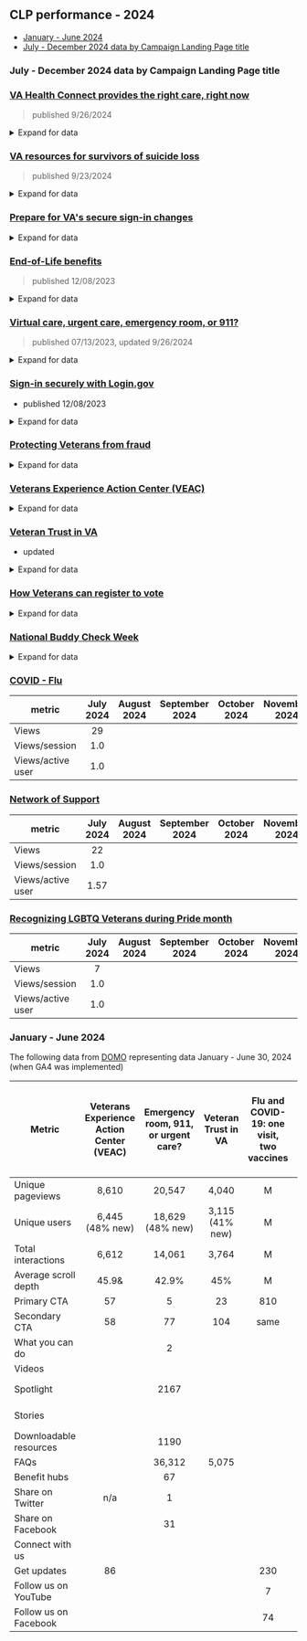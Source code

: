 ## CLP performance - 2024

- [January - June 2024](#january---june-2024)
- [July - December 2024 data by Campaign Landing Page title](https://github.com/department-of-veterans-affairs/va.gov-team/blob/master/products/campaign-landing-page/analytics.md#july---december-2024-data-by-campaign-landing-page-title)

### July - December 2024 data by Campaign Landing Page title

### [VA Health Connect provides the right care, right now]( https://www.va.gov/initiatives/va-health-connect) 
> published 9/26/2024
<details>
  <summary> Expand for data </summary>

| metric| July 2024 | August 2024 | September 2024 | October 2024 | November 2024 |  December 2024
| --- | :---: | :---: |:---:  | :---: |:---:  | :---: | 
| Views | - | - | | | | | 
| Views/session | - | - | | | | | 
| Views/active user | - | -  | | | | | 
| Interaction with link		|		|  | | | | | | 	
| Interaction with link		|	|  | | | | | | 	
| Interaction with link		|		|  | | | | | | 	
| Interaction with link		|	|  | | | | | | 	
| Interaction with link	|		|  | | | | | | 	
| Interaction with link		|		|  | | | | | | 	
| Interaction with link		|		|  | | | | | | 	
</details>

### [VA resources for survivors of suicide loss](https://www.va.gov/initiatives/va-resources-for-survivors-of-suicide-loss) 
> published 9/23/2024
<details>
  <summary> Expand for data </summary>
  
| metric| July 2024 | August 2024 | September 2024 | October 2024 | November 2024 |  December 2024
| --- | :---: | :---: |:---:  | :---: |:---:  | :---: | 
| Views | - | - | | | | | 
| Views/session | - | - | | | | | 
| Views/active user | - | -  | | | | | 
| Interaction with link		|		|  | | | | | | 	
| Interaction with link		|	|  | | | | | | 	
| Interaction with link		|		|  | | | | | | 	
| Interaction with link		|	|  | | | | | | 	
| Interaction with link	|		|  | | | | | | 	
| Interaction with link		|		|  | | | | | | 	
| Interaction with link		|		|  | | | | | | 	
</details>

### [Prepare for VA's secure sign-in changes](https://www.va.gov/initiatives/prepare-for-vas-secure-sign-in-changes/) 
<details>
  <summary> Expand for data </summary>
  
  | metric| July 2024 | August 2024 | September 2024 | October 2024 | November 2024 |  December 2024
| --- | :---: | :---: |:---:  | :---: |:---:  | :---: | 
| Views | 168,435 | | | | | | 
| Views/session | 1.26 | | | | | | 
| Views/active user | 1.39 | | | | | | 
| Interaction with link /records	|	934 | 571| | | | |
| Interaction with link /service-member-benefits	|	431| 231 | | | | |
| Interaction with linkhttps://facebook.com/VeteransAffairs	|	129 | 34| | | | |
| Interaction with link https://instagram.com/deptvetaffairs	|	22 |7 | | | | |
| Interaction with link https://public.govdelivery.com/accounts/USVA/subscriber/new/	|	208 | 68| | | | |
| Interaction with link https://twitter.com/DeptVetAffairs	|	58 |54 | | | | |
| Interaction with link https://twitter.com/intent/tweet?text=Prepare for VA's secure sign-in changes&url=https://www.va.gov/initiatives/prepare-for-vas-secure-sign-in-changes	|	36 | | | | | |
| Interaction with link https://www.facebook.com/sharer/sharer.php?href=https://www.va.gov/initiatives/prepare-for-vas-secure-sign-in-changes	|	438 |109 | | | | |
| Interaction with link https://www.va.gov/resources/creating-an-account-for-vagov/	|	16,281 |7,334 | | | | |
| Interaction with link https://www.va.gov/resources/signing-in-to-vagov/	|	3,637 | 2,250| | | | |
| Interaction with link https://www.va.gov/resources/verifying-your-identity-on-vagov/	|	3,580 | 1,822 | | | | |
| Interaction with link https://youtube.com/DeptVetAffairs	| 93 | 48| | | | |
</details>

### [End-of-Life benefits](https://www.va.gov/initiatives/end-of-life-benefits) 
> published 12/08/2023
<details>
  <summary> Expand for data </summary>
  
  | metric| July 2024 | August 2024 | September 2024 | October 2024 | November 2024 |  December 2024
| --- | :---: | :---: |:---:  | :---: |:---:  | :---: | 
| Views |2,617	|		| | | | | | 
| Views/session | 1.29 | | | | | 
| Views/active user |1.54 | | | | | | 
| Interaction with link	/burials-memorials	|	58 | 14 | | | | | | 
| Interaction with link	/life-insurance	|	72 | 48 | | | | | | 
| Interaction with link	https://news.va.gov/116142/advance-directives-ensure-future-care-wishes/	|	29 | 14 | | | | | | 
| Interaction with link	https://news.va.gov/118845/end-of-life-planning-with-va/	|	137 | 82 | | | | | | 
| Interaction with link	https://news.va.gov/120689/more-survivors-eligible-pact-act-benefits/	|	22 | 20 | | | | | | 
| Interaction with link	https://www.facebook.com/sharer/sharer.php?href=https://www.va.gov/initiatives/end-of-life-benefits	|	14 | - | | | | | | 
| Interaction with link	https://www.va.gov/burials-memorials/	|	208 | 197 | | | | | | 
| Interaction with link	https://www.va.gov/family-member-benefits/	|	173 | 218 | | | | | | 
| Interaction with link	https://www.va.gov/geriatrics/pages/advance_care_planning_topics.asp	|	72 | 41 | | | | | | 

</details>

### [Virtual care, urgent care, emergency room, or 911?](https://www.va.gov/initiatives/emergency-room-911-or-urgent-care) 
> published 07/13/2023, updated 9/26/2024
<details>
  <summary> Expand for data </summary>
  
  | metric| July 2024 | August 2024 | September 2024 | October 2024 | November 2024 |  December 2024
| --- | :---: | :---: |:---:  | :---: |:---:  | :---: | 
| Views | 3,170	| | | | | | 
| Views/session |1.09 | | | | | | 
| Views/active user |1.20  | | | | | | 
| Interaction with link		|	827	|  | | | | | | 	
| Interaction with link	/service-member-benefits	|	7	| 14 | | | | | | 	
| Interaction with link	https://www.va.gov/COMMUNITYCARE/programs/veterans/Urgent_Care.asp	|	151	| 190 | | | | | | 	
| Interaction with link	https://www.va.gov/communitycare/programs/veterans/emergency_care.asp	|	208	| 292 | | | | | | 	
| Interaction with link	https://www.va.gov/find-locations/?facilityType=emergency_care	|	395	|503  | | | | | | 	
| Interaction with link	https://www.va.gov/find-locations/?facilityType=urgent_care	|	374	| 428  | | | | | | 	
| Interaction with link	https://www.va.gov/health/docs/learn-about-VA-health-care-options_508_112921.pdf	|	93	|95  | | | | | | 	
| Interaction with link	https://www.va.gov/resources/choosing-between-urgent-and-emergency-care	|	-| 156	|  | | | | | 

</details>

### [Sign-in securely with Login.gov](https://www.va.gov/initiatives/sign-in-securely-with-logingov) 
- published 12/08/2023
<details>
  <summary> Expand for data </summary>
  
  | metric| July 2024 | August 2024 | September 2024 | October 2024 | November 2024 |  December 2024
| --- | :---: | :---: |:---:  | :---: |:---:  | :---: | 
| Views | 9,970 | | | | | | 
| Views/session |2.09 | | | | | | 
| Views/active user | 2.46 | | | | | | 
| Interaction with link	/family-member-benefits	|	14	| - | | | | | | 	
| Interaction with link	/service-member-benefits	|	50	| - | | | | | | 	
| Interaction with link	https://news.va.gov/119761/securely-accessing-your-va-account-online/	|	50	|7  | | | | | | 	
| Interaction with link	https://news.va.gov/122499/login-gov-offers-new-in-person-identity-verification-for-veterans/	|	29	| 7 | | | | | | 	
| Interaction with link	https://www.va.gov/resources/creating-an-account-for-vagov/	|	101	| 7 | | | | | | 	
| Interaction with link	https://www.va.gov/resources/signing-in-to-vagov/	|	266	|7  | | | | | | 	
| Interaction with link	https://www.va.gov/resources/verifying-your-identity-on-vagov/	|	72	| 7 | | | | | | 	

</details>

### [Protecting Veterans from fraud](https:/www.va.gov/initiatives/protecting-veterans-from-fraud/)
<details>
  <summary> Expand for data </summary>
  
  | metric| July 2024 | August 2024 | September 2024 | October 2024 | November 2024 |  December 2024
| --- | :---: | :---: |:---:  | :---: |:---:  | :---: | 
| Views |5,966 | | | | | | 
| Views/session |1.18 | | | | | | 
| Views/active user |1.32  | | | | | | 
| Interaction with link	/disability	|	29	| 7 | | | | | | 	
| Interaction with link	/health-care	|	14	| 20 | | | | | | 	
| Interaction with link	https://instagram.com/deptvetaffairs	|	7	| 7 | | | | | | 	
| Interaction with link	https://news.va.gov/127910/beware-of-job-scams-targeting-veterans/	|	29	| 27 | | | | | | 	
| Interaction with link	https://news.va.gov/131856/gaming-fraud-protection-against-world-of-gaming/	|	22	| 7 | | | | | | 	
| Interaction with link	https://public.govdelivery.com/accounts/USVA/subscriber/new/	|	7	|7  | | | | | | 	
| Interaction with link	https://twitter.com/intent/tweet?text=Protecting Veterans from fraud&url=https://www.va.gov/initiatives/protecting-veterans-from-fraud	|	7	| - | | | | | | 	
| Interaction with link	https://www.facebook.com/sharer/sharer.php?href=https://www.va.gov/initiatives/protecting-veterans-from-fraud	|	7	| 7 | | | | | | 	
| Interaction with link	https://www.va.gov/files/2024-03/employment-scam-prevention.pdf	|	14	|14  | | | | | | 	
| Interaction with link	https://www.va.gov/get-help-from-accredited-representative/	|	43	| - | | | | | | 	
| Interaction with link	https://www.va.gov/get-help-from-accredited-representative/find-rep/	|	36	| 116 | | | | | | 	
| Interaction with link	https://youtube.com/DeptVetAffairs	|	7	| 7 | | | | | | 	

</details>

### [Veterans Experience Action Center (VEAC)](https:/www.va.gov/initiatives/veterans-experience-action-centers/)	
<details>
  <summary> Expand for data </summary>
  
  | metric| July 2024 | August 2024 | September 2024 | October 2024 | November 2024 |  December 2024
| --- | :---: | :---: |:---:  | :---: |:---:  | :---: | 
| Views |1,165	 | | | | | | 
| Views/session |1.13 | | | | | | 
| Views/active user | 1.35 | | | | | | 
| Interaction with link	/family-member-benefits	|	7	|-  | | | | | | 	
| Interaction with link	/service-member-benefits	|	14	| 34 | | | | | | 	
| Interaction with link	https://news.va.gov/127537/delaware-veterans-help-health-care-benefits-veac/	|	7	|  | | | | | | 	
| Interaction with link	https://www.va.gov/files/2024-06/continental-region-veac-flyer.pdf	|	50	| - | | | | | | 	
| Interaction with link	https://www.youtube.com/watch?v=np3Yq5WAQAY	|	29	|7  | | | | | | 	
| Interaction with link	https://book.appointment-plus.com/ch422seq/#/	|	-| 102	|  | | | | | 	


</details>

### [Veteran Trust in VA](https:/www.va.gov/initiatives/veteran-trust-in-va/)
- updated
<details>
  <summary> Expand for data </summary>
  
  | metric| July 2024 | August 2024 | September 2024 | October 2024 | November 2024 |  December 2024
| --- | :---: | :---: |:---:  | :---: |:---:  | :---: | 
| Views | 726 | | | | | | 
| Views/session |1.13 | | | | | | 
| Views/active user | 1.51 | | | | | | 
| Interaction with link	https://survey.voice.va.gov/?rQSp6z-PACTActOutreach	|	7	| - | | | | | | 	
| Interaction with link	https://www.facebook.com/sharer/sharer.php?href=https://www.va.gov/initiatives/veteran-trust-in-va	|	7	|-  | | | | | | 	
| Interaction with link	https://www.stripes.com/theaters/us/2024-03-29/veterans-affairs-pact-act-enrollment-burn-pits-13452173.html	|	14	|-  | | | | | | 	
| Interaction with link	/service-member-benefits| -	|	34	|  | | | | | 
| Interaction with link	https://book.appointment-plus.com/ch422seq/#/	| -	|	102	|  | | | | | 
| Interaction with link	https://www.youtube.com/watch?v=np3Yq5WAQAY	| -	|	7	|  | | | | | 


</details>

### [How Veterans can register to vote](https:/www.va.gov/initiatives/vote/)	
<details>
  <summary> Expand for data </summary>
  
  | metric| July 2024 | August 2024 | September 2024 | October 2024 | November 2024 |  December 2024
| --- | :---: | :---: |:---:  | :---: |:---:  | :---: | 
| Views |489 | | | | | | 
| Views/session |1.21 | | | | | | 
| Views/active user | 1.42  | | | | | | 
| Interaction with link	https://www.va.gov/geriatrics/pages/advance_care_planning_topics.asp	|	72	|  | | | | | | 	
| Interaction with link		|	22	|  | | | | | | 	
| Interaction with link	https://news.va.gov/108631/elections_vet_the_vote/	|	7	|  | | | | | | 	
| Interaction with link	https://vote.gov/	|	43	|  | | | | | | 	
| Interaction with link	https://www.federalregister.gov/documents/2021/03/10/2021-05087/promoting-access-to-voting	|	50	|  | | | | | | 	
| Interaction with link	https://www.va.gov/vhapublications/ViewPublication.asp?pub_ID=8555	|	65	|  | | | | | | 	

</details>

### [National Buddy Check Week](https:/www.va.gov/initiatives/national-buddy-check-week-talk-to-10-veterans/)	
<details>
  <summary> Expand for data </summary>
  
  | metric| July 2024 | August 2024 | September 2024 | October 2024 | November 2024 |  December 2024
| --- | :---: | :---: |:---:  | :---: |:---:  | :---: | 
| Views | 252 | | | | | | 
| Views/session |1.10 | | | | | | 
| Views/active user | 1.17 | | | | | | 

</details>

### [COVID - Flu](https:/www.va.gov/initiatives/covid-flu/)	
| metric| July 2024 | August 2024 | September 2024 | October 2024 | November 2024 |  December 2024
| --- | :---: | :---: |:---:  | :---: |:---:  | :---: | 
| Views |29 | | | | | | 
| Views/session |1.0 | | | | | | 
| Views/active user | 1.0 | | | | | | 

</details>

### [Network of Support](https://www.va.gov//initiatives/network-of-support/)	
| metric| July 2024 | August 2024 | September 2024 | October 2024 | November 2024 |  December 2024
| --- | :---: | :---: |:---:  | :---: |:---:  | :---: | 
| Views |22 | | | | | | 
| Views/session |1.0 | | | | | | 
| Views/active user | 1.57 | | | | | | 

</details>

### [Recognizing LGBTQ Veterans during Pride month](https:/www.va.gov/initiatives/recognizing-lgbtq-veterans-during-pride-month/)	
| metric| July 2024 | August 2024 | September 2024 | October 2024 | November 2024 |  December 2024
| --- | :---: | :---: |:---:  | :---: |:---:  | :---: | 
| Views | 7| | | | | | 
| Views/session |1.0 | | | | | | 
| Views/active user | 1.0 | | | | | | 

</details>

### January - June 2024
The following data from [DOMO](https://va-gov.domo.com/) representing data January - June 30, 2024 (when GA4 was implemented)

Metric	|	Veterans Experience Action Center (VEAC)	|		Emergency room, 911, or urgent care? 		|		Veteran Trust in VA		|		Flu and COVID-19: one visit, two vaccines		|		Have questions before you get your COVID-19 vaccine?		|		Recognizing LGBTQ+ Veterans During Pride Month		
---|	:---: |		:---:|	:---:|	:---:|	:---:|	:---:|	
|	Unique pageviews | 8,610	|		20,547		|		4,040	|		M		|		M		|		M		|
| Unique users | 6,445 (48% new)		|		18,629 (48% new)		|	3,115 (41% new)	| M		|		M		|		M		|
| Total interactions | 6,612			|		14,061		|	3,764	|	M		|		M		|		M		|
| Average scroll depth |	45.9&	|		42.9%		|		45%	|	M		|		M		|		M		|
| Primary CTA	|	57	|		5		|		23		|		810		|				|				|
|	Secondary CTA	|	58	|		77		|		104		|		same		|				|				|
|	What you can do 	|		|		2		|				|				|				|				|
|	Videos	|		|				|				|				|		4,190		|				|
|	Spotlight	|		|		2167		|				|				|		see videos		|				|
|	Stories 	|		|				|				|				|		see videos		|				|
|	Downloadable resources	|		|		1190		|				|				|				|				|
|	FAQs	|		|		36,312		|		5,075		|				|		17, 605		|				|
|	Benefit hubs 	|		|		67		|				|				|		28		|				|
|	Share on Twitter 	|	n/a	|		1		|				|				|		46		|				|
|	Share on Facebook	|		|		31		|				|				|		117		|				|
|	Connect with us 	|		|				|				|				|				|				|
|	Get updates 	|	86	|				|				|		230		|				|				|
|	Follow us on YouTube	|		|				|				|		7		|				|				|
|	Follow us on Facebook	|		|				|				|		74		|				|				|






